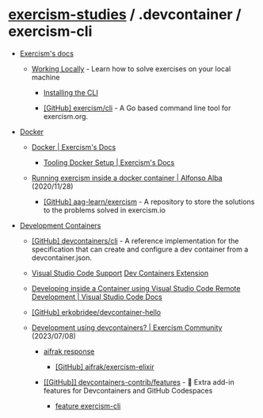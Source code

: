 # [exercism-studies](../README.md) / .devcontainer / exercism-cli

- [Exercism's docs](https://exercism.org/docs)

  - [Working Locally](https://exercism.org/docs/using/solving-exercises/working-locally) - Learn how to solve exercises on your local machine

    - [Installing the CLI](https://exercism.org/cli-walkthrough)

    - [[GitHub] exercism/cli](https://github.com/exercism/cli) - A Go based command line tool for exercism.org.

- [Docker](https://www.docker.com/)

  - [Docker | Exercism's Docs](https://exercism.org/docs/building/tooling/analyzers/docker)

    - [Tooling Docker Setup | Exercism's Docs](https://exercism.org/docs/building/tooling/docker)

  - [Running exercism inside a docker container | Alfonso Alba](https://www.alfonsoalba.com/2020/11/28/exercism-using-docker.html) (2020/11/28)

    - [[GitHub] aag-learn/exercism](https://github.com/aag-learn/exercism) - A repository to store the solutions to the problems solved in exercism.io

- [Development Containers](https://containers.dev/)

  - [[GitHub] devcontainers/cli](https://github.com/devcontainers/cli) - A reference implementation for the specification that can create and configure a dev container from a devcontainer.json.

  - [Visual Studio Code Support](https://containers.dev/supporting#visual-studio-code) [Dev Containers Extension](https://marketplace.visualstudio.com/items?itemName=ms-vscode-remote.remote-containers)

  - [Developing inside a Container using Visual Studio Code Remote Development | Visual Studio Code Docs](https://code.visualstudio.com/docs/devcontainers/containers)

  - [[GitHub] erkobridee/devcontainer-hello](https://github.com/erkobridee/devcontainer-hello)

  - [Development using devcontainers? | Exercism Community](https://forum.exercism.org/t/development-using-devcontainers/6407) (2023/07/08)

    - [aifrak response](http://forum.exercism.org/t/development-using-devcontainers/6407/4)

      - [[GitHub] aifrak/exercism-elixir](https://github.com/aifrak/exercism-elixir)

    - [[[GitHub]] devcontainers-contrib/features](https://github.com/devcontainers-contrib/features) - 🐳 Extra add-in features for Devcontainers and GitHub Codespaces

      - [feature exercism-cli](https://github.com/devcontainers-contrib/features/tree/main/src/exercism-cli)

